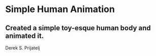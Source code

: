 Simple Human Animation
===
Created a simple toy-esque human body and animated it.
---
Derek S. Prijatelj
